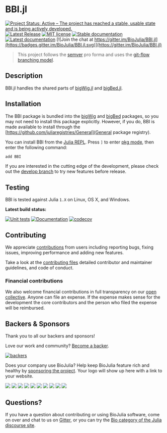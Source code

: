 # BBI.jl

[![Project Status: Active – The project has reached a stable, usable state and is being actively developed.](https://www.repostatus.org/badges/latest/active.svg)](https://www.repostatus.org/#active)
[![Latest Release](https://img.shields.io/github/release/BioJulia/BBI.jl.svg)](https://github.com/BioJulia/BBI.jl/releases/latest)
[![MIT license](https://img.shields.io/badge/license-MIT-green.svg)](https://github.com/BioJulia/BBI.jl/blob/master/LICENSE)
[![Stable documentation](https://img.shields.io/badge/docs-stable-blue.svg)](https://biojulia.github.io/BBI.jl/stable)
[![Latest documentation](https://img.shields.io/badge/docs-dev-blue.svg)](https://biojulia.github.io/BBI.jl/dev/)
[![Join the chat at https://gitter.im/BioJulia/BBI.jl](https://badges.gitter.im/BioJulia/BBI.jl.svg)](https://gitter.im/BioJulia/BBI.jl)

> This project follows the [semver](http://semver.org) pro forma and uses the [git-flow branching model](https://nvie.com/posts/a-successful-git-branching-model/).

## Description
BBI.jl handles the shared parts of [bigWig.jl](https://github.com/BioJulia/bigWig.jl) and [bigBed.jl](https://github.com/BioJulia/bigBed.jl).

## Installation
The BBI package is bundled into the [bigWig](https://github.com/BioJulia/bigWig.jl) and [bigBed](https://github.com/BioJulia/bigBed.jl) packages, so you may not need to install this package explicitly.
However, if you do, BBI is made available to install through the [https://github.com/juliaregistries/General](General package registry).

You can install BBI from the [Julia REPL](https://docs.julialang.org/en/v1/manual/getting-started/).
Press `]` to enter [pkg mode](https://docs.julialang.org/en/v1/stdlib/Pkg/), then enter the following command:
```julia
add BBI
```

If you are interested in the cutting edge of the development, please check out the [develop branch](https://github.com/BioJulia/BBI.jl/tree/develop) to try new features before release.


## Testing
BBI is tested against Julia `1.X` on Linux, OS X, and Windows.

**Latest build status:**

[![Unit tests](https://github.com/BioJulia/BBI.jl/workflows/Unit%20tests/badge.svg?branch=master)](https://github.com/BioJulia/BBI.jl/actions?query=workflow%3A%22Unit+tests%22+branch%3Amaster)
[![Documentation](https://github.com/BioJulia/BBI.jl/workflows/Documentation/badge.svg?branch=master)](https://github.com/BioJulia/BBI.jl/actions?query=workflow%3ADocumentation+branch%3Amaster)
[![codecov](https://codecov.io/gh/BioJulia/BBI.jl/branch/master/graph/badge.svg)](https://codecov.io/gh/BioJulia/BBI.jl)

## Contributing
We appreciate [contributions](https://github.com/BioJulia/BBI.jl/graphs/contributors) from users including reporting bugs, fixing issues, improving performance and adding new features.

Take a look at the [contributing files](https://github.com/BioJulia/Contributing) detailed contributor and maintainer guidelines, and code of conduct.

### Financial contributions
We also welcome financial contributions in full transparency on our [open collective](https://opencollective.com/biojulia).
Anyone can file an expense.
If the expense makes sense for the development the core contributors and the person who filed the expense will be reimbursed.


## Backers & Sponsors
Thank you to all our backers and sponsors!

Love our work and community? [Become a backer](https://opencollective.com/biojulia#backer).

[![backers](https://opencollective.com/biojulia/backers.svg?width=890)](https://opencollective.com/biojulia#backers)

Does your company use BioJulia?
Help keep BioJulia feature rich and healthy by [sponsoring the project](https://opencollective.com/biojulia#sponsor).
Your logo will show up here with a link to your website.

[![](https://opencollective.com/biojulia/sponsor/0/avatar.svg)](https://opencollective.com/biojulia/sponsor/0/website)
[![](https://opencollective.com/biojulia/sponsor/1/avatar.svg)](https://opencollective.com/biojulia/sponsor/1/website)
[![](https://opencollective.com/biojulia/sponsor/2/avatar.svg)](https://opencollective.com/biojulia/sponsor/2/website)
[![](https://opencollective.com/biojulia/sponsor/3/avatar.svg)](https://opencollective.com/biojulia/sponsor/3/website)
[![](https://opencollective.com/biojulia/sponsor/4/avatar.svg)](https://opencollective.com/biojulia/sponsor/4/website)
[![](https://opencollective.com/biojulia/sponsor/5/avatar.svg)](https://opencollective.com/biojulia/sponsor/5/website)
[![](https://opencollective.com/biojulia/sponsor/6/avatar.svg)](https://opencollective.com/biojulia/sponsor/6/website)
[![](https://opencollective.com/biojulia/sponsor/7/avatar.svg)](https://opencollective.com/biojulia/sponsor/7/website)
[![](https://opencollective.com/biojulia/sponsor/8/avatar.svg)](https://opencollective.com/biojulia/sponsor/8/website)
[![](https://opencollective.com/biojulia/sponsor/9/avatar.svg)](https://opencollective.com/biojulia/sponsor/9/website)


## Questions?
If you have a question about contributing or using BioJulia software, come on over and chat to us on [Gitter](https://gitter.im/BioJulia/General), or you can try the [Bio category of the Julia discourse site](https://discourse.julialang.org/c/domain/bio).
